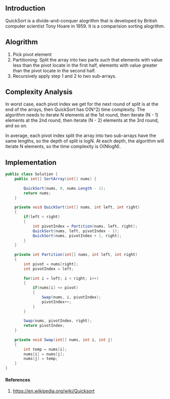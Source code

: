 ## Introduction
QuickSort is a divide-and-conquer alogrithm that is developed by British computer scientist Tony Hoare in 1959. It is a comparision sorting alogrithm.


## Alogrithm
1. Pick pivot element
2. Partitioning: Split the array into two parts such that elements with value less than the pivot locate in the first half, elements with value greater than the pivot locate in the second half.
3. Recursively apply step 1 and 2 to two sub-arrays.


## Complexity Analysis
In worst case, each pivot index we get for the next round of split is at the end of the arrays, then QuickSort has O(N^2) time complexity. The algorithm needs to iterate N elements at the 1st round, then iterate (N - 1) elements at the 2nd round, then iterate (N - 2) elements at the 3rd round, and so on.

In average, each pivot index split the array into two sub-arrays have the same lengths, so the depth of split is logN. At each depth, the algorithm will iterate N elements, so the time complexity is O(NlogN).


## Implementation
```C#
public class Solution {
    public int[] SortArray(int[] nums) {
        
        QuickSort(nums, 0, nums.Length - 1);
        return nums;
    }
    
    private void QuickSort(int[] nums, int left, int right)
    {        
        if(left < right)
        {
            int pivotIndex = Partition(nums, left, right);
            QuickSort(nums, left, pivotIndex - 1);
            QuickSort(nums, pivotIndex + 1, right);
        } 
    }
    
    private int Partition(int[] nums, int left, int right)
    {
        int pivot = nums[right];
        int pivotIndex = left;
        
        for(int i = left; i < right; i++)
        {
            if(nums[i] <= pivot)
            {
                Swap(nums, i, pivotIndex);
                pivotIndex++;
            }
        }
        
        Swap(nums, pivotIndex, right);
        return pivotIndex;
    }
    
    private void Swap(int[] nums, int i, int j)
    {
        int temp = nums[i];
        nums[i] = nums[j];
        nums[j] = temp;
    }
}
```

#### References
1. https://en.wikipedia.org/wiki/Quicksort
